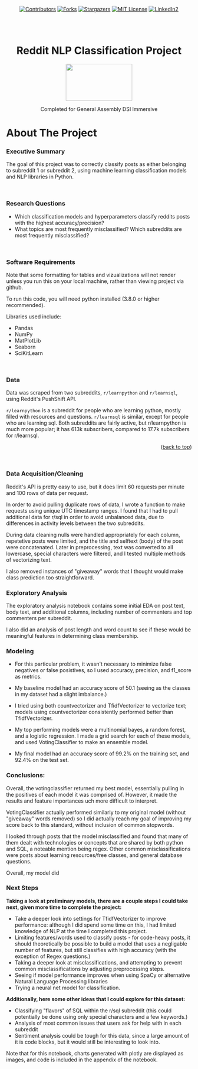 <div id="top"></div>

<div align="center">
<!-- PROJECT SHIELDS -->

[![Contributors][contributors-shield]][contributors-url]
[![Forks][forks-shield]][forks-url]
[![Stargazers][stars-shield]][stars-url]
[![MIT License][license-shield]][license-url]
[![LinkedIn2][linkedin-shield]][linkedin-url]</div>
<br />
<br />

<h1 align="center"> Reddit NLP Classification Project </h1>
<div align="center"><img src="https://www.kindpng.com/picc/m/3-32823_house-drawing-png-transparent-png.png" height=100 width=180> </div>

  <p align="center">
    Completed for General Assembly DSI Immersive
    <br />
  </p>
</div>



<!-- ABOUT THE PROJECT -->
# About The Project

### Executive Summary

The goal of this project was to correctly classify posts as either belonging to subreddit 1 or subreddit 2, using machine learning classification models and NLP libraries in Python.
<br /><p>
<br />
  
  
### Research Questions
* Which classification models and hyperparameters classify reddits posts with the highest accuracy/precision?
* What topics are most frequently misclassified? Which subreddits are most frequently misclassified?

<br /><p>
  
  
### Software Requirements

Note that some formatting for tables and vizualizations will not render unless you run this on your local machine, rather than viewing project via github.

To run this code, you will need python installed (3.8.0 or higher recommended). <br />

Libraries used include:
* Pandas
* NumPy
* MatPlotLib
* Seaborn
* SciKitLearn

<p></p>
<br />

### Data
Data was scraped from two subreddits, <code>r/learnpython</code> and <code>r/learnsql</code>, using Reddit's PushShift API.

<code>r/learnpython</code> is a subreddit for people who are learning python, mostly filled with resources and questions. <code>r/learnsql</code> is similar, except for people who are learning sql. Both subreddits are fairly active, but r/learnpython is much more popular; it has 613k subscribers, compared to 17.7k subscribers for r/learnsql.




<p align="right">(<a href="#top">back to top</a>)</p>
<br /><p>


### Data Acquisition/Cleaning
Reddit's API is pretty easy to use, but it does limit 60 requests per minute and 100 rows of data per request. 
  
In order to avoid pulling duplicate rows of data, I wrote a function to make requests using unique UTC timestamp ranges. 
I found that I had to pull additional data for r/sql in order to avoid unbalanced data, due to differences in activity levels between the two subreddits.

During data cleaning nulls were handled appropriately for each column, repetetive posts were limited, and the title and selftext (body) of the post were concatenated. Later in preprocessing, text was converted to all lowercase, special characters were filtered, and I tested multiple methods of vectorizing text. 
  
I also removed instances of "giveaway" words that I thought would make class prediction too straightforward.


### Exploratory Analysis
The exploratory analysis notebook contains some initial EDA on post text, body text, and additional columns, including number of commenters and top commenters per subreddit. 
  
I also did an analysis of post length and word count to see if these would be meaningful features in determining class membership.


### Modeling
* For this particular problem, it wasn't necessary to minimize false negatives or false posistives, so I used accuracy, precision, and f1_score as metrics.
  
* My baseline model had an accuracy score of 50.1 (seeing as the classes in my dataset had a slight imbalance.)

* I tried using both countvectorizer and TfidfVectorizer to vectorize text; models using countvectorizer consistently performed better than TfidfVectorizer. 

* My top performing models were a multinomial bayes, a random forest, and a logistic regression. I made a grid search for each of these models, and used VotingClassifier to make an ensemble model.

* My final model had an accuracy score of 99.2% on the training set, and 92.4% on the test set. 



### Conclusions:
Overall, the votingclassifier returned my best model, essentially pulling in the positives of each model it was comprised of. However, it made the results and feature importances uch more difficult to interpret. 

VotingClassifier actually performed similarly to my original model (without "giveaway" words removed) so I did actually reach my goal of improving my score back to this standard, without inclusion of common stopwords. 

I looked through posts that the model misclassified and found that many of them dealt with technologies or concepts that are shared by both python and SQL, a noteable mention being regex. Other common misclassifications were posts about learning resources/free classes, and general database questions. 
  
Overall, my model did

### Next Steps
  
**Taking a look at preliminary models, there are a couple steps I could take next, given more time to complete the project:**
* Take a deeper look into settings for TfidfVectorizer to improve performance: although I did spend some time on this, I had limited knowledge of NLP at the time I completed this project.
* Limiting features/words used to classify posts - for code-heavy posts, it should theoretically be possible to build a model that uses a negligable number of  features, but still classifies with high accuracy (with the exception of Regex questions.)
* Taking a deeper look at misclassifications, and attempting to prevent common misclassifications by adjusting preprocessing steps.
* Seeing if model performance improves when using SpaCy or alternative Natural Language Processing libraries
* Trying a neural net model for classification.
  
**Additionally, here some other ideas that I could explore for this dataset:**
* Classifying "flavors" of SQL within the r/sql subreddit (this could potentially be done using only special characters and a few keywords.)
* Analysis of most common issues that users ask for help with in each subreddit 
* Sentiment analysis could be tough for this data, since a large amount of it is code blocks, but it would still be interesting to look into.


Note that for this notebook, charts generated with plotly are displayed as images, and code is included in the appendix of the notebook.


<!-- MARKDOWN LINKS & IMAGES -->
<!-- https://www.markdownguide.org/basic-syntax/#reference-style-links -->
[contributors-shield]: https://img.shields.io/git.generalassemb.ly/contributors/rowan/project-3.svg?style=for-the-badge
[contributors-url]: https://git.generalassemb.ly/rowan/project-3/graphs/contributors
[forks-shield]: https://img.shields.io/git.generalassemb.ly/forks/rowan/project-3.svg?style=for-the-badge
[forks-url]: https://git.generalassemb.ly/rowan/project-3/network/members
[stars-shield]: https://img.shields.io/git.generalassemb.ly/stars/rowan/project-3.svg?style=for-the-badge
[stars-url]: https://git.generalassemb.ly/rowan/project-3/stargazers
[issues-shield]: https://img.shields.io/git.generalassemb.ly/issues/rowan/project-3.svg?style=for-the-badge
[issues-url]: https://git.generalassemb.ly/rowan/project-3/issues
[license-shield]: https://img.shields.io/git.generalassemb.ly/license/rowan/project-3.svg?style=for-the-badge
[license-url]: https://git.generalassemb.ly/rowan/project-3/blob/master/LICENSE.txt
[linkedin-shield]: https://img.shields.io/badge/-LinkedIn-black.svg?style=for-the-badge&logo=linkedin&colorB=555
[linkedin-url]: https://linkedin.com/in/linkedin_username
[product-screenshot]: images/screenshot.png

